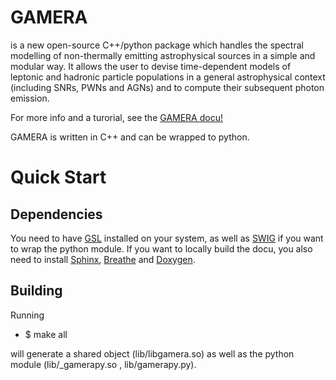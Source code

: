 # GAMERA

is a new open-source C++/python package which handles the spectral modelling of non-thermally emitting astrophysical sources in a simple and modular way. It allows the user to devise time-dependent models of leptonic and hadronic particle populations in a general astrophysical context (including SNRs, PWNs and AGNs) and to compute their subsequent photon emission. 

For more info and a turorial, see the [GAMERA docu!](http://joachimhahn.github.io/GAMERA/)

GAMERA is written in C++ and can be wrapped to python.

Quick Start
===========

Dependencies
------------

You need to have [GSL](http://www.gnu.org/software/gsl/) installed on your
system, as well as [SWIG](http://www.swig.org/) if you want to wrap the 
python module. If you want to locally build the docu, you also need to install
[Sphinx](http://sphinx-doc.org/), [Breathe](https://breathe.readthedocs.org/)
and [Doxygen](http://www.stack.nl/~dimitri/doxygen/).

Building
--------

Running

 - $ make all

will generate a shared object (lib/libgamera.so) as well as the python module
(lib/_gamerapy.so , lib/gamerapy.py).



